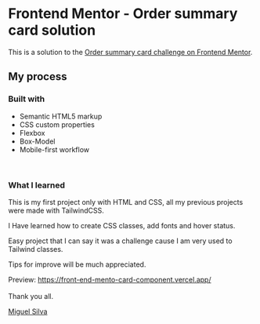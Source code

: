 # Frontend Mentor - Order summary card solution

This is a solution to the [Order summary card challenge on Frontend Mentor](https://www.frontendmentor.io/challenges/order-summary-component-QlPmajDUj). 

## My process

### Built with

- Semantic HTML5 markup
- CSS custom properties
- Flexbox
- Box-Model
- Mobile-first workflow

<br>

### What I learned

This is my first project only with HTML and CSS, all my previous projects were made with TailwindCSS.

I Have learned how to create CSS classes, add fonts and hover status. 

Easy project that I can say it was a challenge cause I am very used to Tailwind classes. 

Tips for improve will be much appreciated. 


Preview: https://front-end-mento-card-component.vercel.app/
<br>
<br>
Thank you all.

[Miguel Silva](https://code-camp-responsive-wd.vercel.app/)





